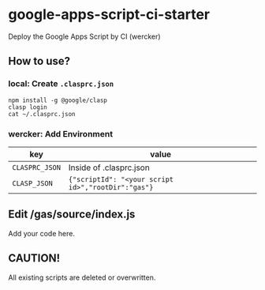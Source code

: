 # google-apps-script-ci-starter
Deploy the Google Apps Script by CI (wercker)

## How to use?
### local: Create `.clasprc.json`
```
npm install -g @google/clasp
clasp login
cat ~/.clasprc.json
```

### wercker: Add Environment
|key|value|
|---|---|
|`CLASPRC_JSON`|Inside of .clasprc.json|
|`CLASP_JSON`|`{"scriptId": "<your script id>","rootDir":"gas"}`|

## Edit /gas/source/index.js
Add your code here.

## CAUTION!
All existing scripts are deleted or overwritten.

